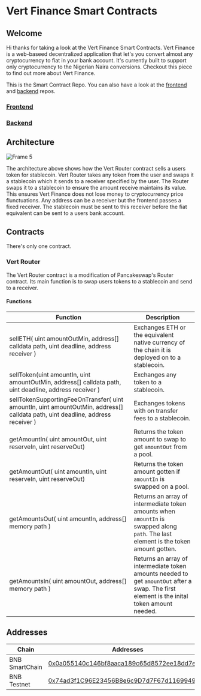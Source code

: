 # Vert Finance Smart Contracts

## Welcome
Hi thanks for taking a look at the Vert Finance Smart Contracts. Vert Finance is a web-baseed decentralized application that let's you convert almost any cryptocurrency to fiat in your bank account. It's currently built to support only cryptocurrency to the Nigerian Naira conversions. Checkout this piece to find out more about Vert Finance.

This is the Smart Contract Repo. You can also have a look at the [frontend](https://github.com/nonseodion/vert-ui) and [backend](https://github.com/nonseodion/vert-backend) repos.

### [Frontend](https://github.com/nonseodion/vert-ui)
### [Backend](https://github.com/nonseodion/vert-backend)

## Architecture

![Frame 5](https://github.com/nonseodion/vert-router/assets/38128301/d6545623-4529-4939-9ba7-b0e2e9254368)

The architecture above shows how the Vert Router contract sells a users token for stablecoin. Vert Router takes any token from the user and swaps it a stablecoin which it sends to a receiver specified by the user. The Router swaps it to a stablecoin to ensure the amount receive maintains its value. This ensures Vert Finance does not lose money to cryptocurrency price flunctuations. Any address can be a receiver but the frontend passes a fixed receiver. The stablecoin must be sent to this receiver before the fiat equivalent can be sent to a users bank account.

## Contracts
There's only one contract.

### Vert Router
The Vert Router contract is a modification of Pancakeswap's Router contract. Its main function is to swap users tokens to a stablecoin and send to a receiver. 

#### Functions
| Function                                                                                                                       | Description                                                                                                                                 |
|--------------------------------------------------------------------------------------------------------------------------------|---------------------------------------------------------------------------------------------------------------------------------------------|
| sellETH( uint amountOutMin, address[] calldata path, uint deadline, address receiver )                                         | Exchanges ETH or the equivalent native currency of the chain it is deployed on to a stablecoin.                                             |
| sellToken(uint amountIn, uint amountOutMin, address[] calldata path, uint deadline, address receiver )                         | Exchanges any token to a stablecoin.                                                                                                        |
| sellTokenSupportingFeeOnTransfer( uint amountIn, uint amountOutMin, address[] calldata path, uint deadline, address receiver ) | Exchanges tokens with on transfer fees to a stablecoin.                                                                                     |
| getAmountIn( uint amountOut, uint reserveIn, uint reserveOut)                                                                  | Returns the token amount to swap to get `amountOut` from a pool.                                                                            |
| getAmountOut( uint amountIn, uint reserveIn, uint reserveOut)                                                                  | Returns the token amount gotten if `amountIn` is swapped on a pool.                                                                         |
| getAmountsOut( uint amountIn, address[] memory path )                                                                          | Returns an array of intermediate token amounts when `amountIn` is swapped along `path`. The last element is the token amount gotten.        |
| getAmountsIn( uint amountOut, address[] memory path )                                                                          | Returns an array of intermediate token amounts needed to get `amountOut` after a swap. The first element is the inital token amount needed. |            |

## Addresses

| Chain          | Addresses                                  |
|----------------|--------------------------------------------|
| BNB SmartChain | [0x0a055140c146bf8aaca189c65d8572ee18dd7e0](https://bscscan.com/address/0x0a055140c146bf8aaca189c65d8572ee18dd7e01) |
| BNB Testnet    | [0x74ad3f1C96E23456B8e6c9D7d7F67d1169949b5B](https://bscscan.com/address/0x74ad3f1C96E23456B8e6c9D7d7F67d1169949b5B) |
